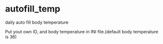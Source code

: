 # autofill_temp
daily auto fill body temperature

Put yout own ID, and body temperature in INI file.(default body temperature is 36)
